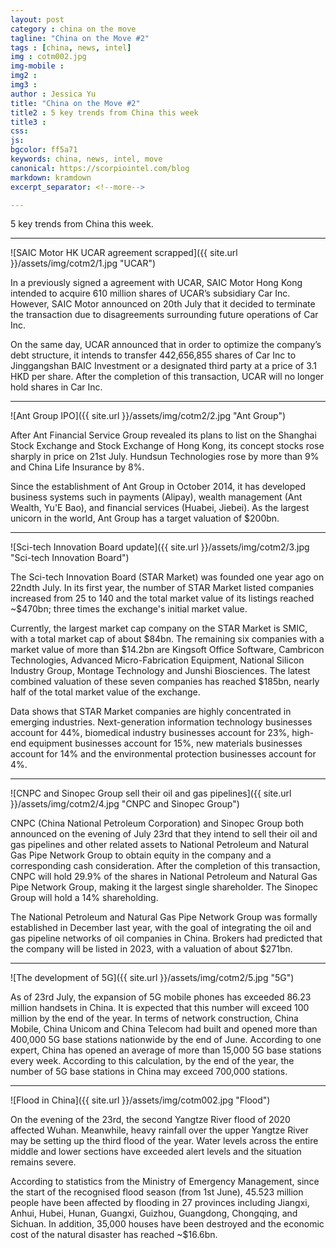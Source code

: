 ```yaml
---
layout: post
category : china on the move
tagline: "China on the Move #2"
tags : [china, news, intel]
img : cotm002.jpg
img-mobile : 
img2 : 
img3 : 
author : Jessica Yu
title: "China on the Move #2"
title2 : 5 key trends from China this week
title3 : 
css: 
js: 
bgcolor: ff5a71
keywords: china, news, intel, move
canonical: https://scorpiointel.com/blog
markdown: kramdown
excerpt_separator: <!--more-->

---
```


5 key trends from China this week.

<!--more-->

---
![SAIC Motor HK UCAR agreement scrapped]({{ site.url }}/assets/img/cotm2/1.jpg "UCAR")

In a previously signed a agreement with UCAR, SAIC Motor Hong Kong intended to acquire 610 million shares of UCAR’s subsidiary Car Inc. However, SAIC Motor announced on 20th July that it decided to terminate the transaction due to disagreements surrounding future operations of Car Inc.

On the same day, UCAR announced that in order to optimize the company’s debt structure, it intends to transfer 442,656,855 shares of Car Inc to Jinggangshan BAIC Investment or a designated third party at a price of 3.1 HKD per share. After the completion of this transaction, UCAR will no longer hold shares in Car Inc.

---
![Ant Group IPO]({{ site.url }}/assets/img/cotm2/2.jpg "Ant Group")

After Ant Financial Service Group revealed its plans to list on the Shanghai Stock Exchange and Stock Exchange of Hong Kong, its concept stocks rose sharply in price on 21st July. Hundsun Technologies rose by more than 9% and China Life Insurance by 8%.

Since the establishment of Ant Group in October 2014, it has developed business systems such in payments (Alipay), wealth management (Ant Wealth, Yu'E Bao), and financial services (Huabei, Jiebei). As the largest unicorn in the world, Ant Group has a target valuation of $200bn.

---
![Sci-tech Innovation Board update]({{ site.url }}/assets/img/cotm2/3.jpg "Sci-tech Innovation Board")

The Sci-tech Innovation Board (STAR Market) was founded one year ago on 22ndth July. In its first year, the number of STAR Market listed companies increased from 25 to 140 and the total market value of its listings reached ~$470bn; three times the exchange's initial market value. 

Currently, the largest market cap company on the STAR Market is SMIC, with a total market cap of about $84bn. The remaining six companies with a market value of more than $14.2bn are Kingsoft Office Software, Cambricon Technologies, Advanced Micro-Fabrication Equipment, National Silicon Industry Group, Montage Technology and Junshi Biosciences. The latest combined valuation of these seven companies has reached $185bn, nearly half of the total market value of the exchange.

Data shows that STAR Market companies are highly concentrated in emerging industries. Next-generation information technology businesses account for 44%, biomedical industry businesses account for 23%, high-end equipment businesses account for 15%, new materials businesses account for 14% and the environmental protection businesses account for 4%.

---
![CNPC and Sinopec Group sell their oil and gas pipelines]({{ site.url }}/assets/img/cotm2/4.jpg "CNPC and Sinopec Group")

CNPC (China National Petroleum Corporation) and Sinopec Group both announced on the evening of July 23rd that they intend to sell their oil and gas pipelines and other related assets to National Petroleum and Natural Gas Pipe Network Group to obtain equity in the company and a corresponding cash consideration. After the completion of this transaction, CNPC will hold 29.9% of the shares in National Petroleum and Natural Gas Pipe Network Group, making it the largest single shareholder. The Sinopec Group will hold a 14% shareholding.

The National Petroleum and Natural Gas Pipe Network Group was formally established in December last year, with the goal of integrating the oil and gas pipeline networks of oil companies in China. Brokers had predicted that the company will be listed in 2023, with a valuation of about $271bn.

---
![The development of 5G]({{ site.url }}/assets/img/cotm2/5.jpg "5G")

As of 23rd July, the expansion of 5G mobile phones has exceeded 86.23 million handsets in China. It is expected that this number will exceed 100 million by the end of the year. In terms of network construction, China Mobile, China Unicom and China Telecom had built and opened more than 400,000 5G base stations nationwide by the end of June. According to one expert, China has opened an average of more than 15,000 5G base stations every week. According to this calculation, by the end of the year, the number of 5G base stations in China may exceed 700,000 stations.

---
![Flood in China]({{ site.url }}/assets/img/cotm002.jpg "Flood")

On the evening of the 23rd, the second Yangtze River flood of 2020 affected Wuhan. Meanwhile, heavy rainfall over the upper Yangtze River may be setting up the third flood of the year. Water levels across the entire middle and lower sections have exceeded alert levels and the situation remains severe.

According to statistics from the Ministry of Emergency Management, since the start of the recognised flood season (from 1st June), 45.523 million people have been affected by flooding in 27 provinces including Jiangxi, Anhui, Hubei, Hunan, Guangxi, Guizhou, Guangdong, Chongqing, and Sichuan. In addition, 35,000 houses have been destroyed and the economic cost of the natural disaster has reached ~$16.6bn.
